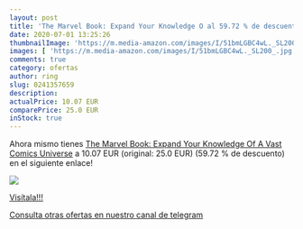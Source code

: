 ```yaml
---
layout: post
title: 'The Marvel Book: Expand Your Knowledge O al 59.72 % de descuento'
date: 2020-07-01 13:25:26
thumbnailImage: 'https://m.media-amazon.com/images/I/51bmLGBC4wL._SL200_.jpg'
images: [ 'https://m.media-amazon.com/images/I/51bmLGBC4wL._SL200_.jpg' ]
comments: true
category: ofertas
author: ring
slug: 0241357659
description:
actualPrice: 10.07 EUR
comparePrice: 25.0 EUR
inStock: true
---
```


Ahora mismo tienes [The Marvel Book: Expand Your Knowledge Of A Vast Comics Universe](https://www.amazon.com/dp/0241357659/?tag=redken08-20) a 10.07 EUR (original: 25.0 EUR) (59.72 %  de descuento) en el siguiente enlace!

[![](https://m.media-amazon.com/images/I/51bmLGBC4wL._SL200_.jpg)](https://www.amazon.com/dp/0241357659/?tag=redken08-20)

[Visítala!!!](https://www.amazon.com/dp/0241357659/?tag=redken08-20)

[Consulta otras ofertas en nuestro canal de telegram](https://t.me/s/ofertas25)
